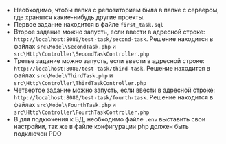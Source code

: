 <ul>
  <li>Необходимо, чтобы папка с репозиторием была в папке с сервером, где хранятся какие-нибудь другие проекты.</li>
  <li>Первое задание находится в файле <code>first_task.sql</code></li>  
  <li>Второе задание можно запусть, если ввести в адресной строке: <code>http://localhost:8080/test-task/second-task</code>. Решение находится в файлах <code>src\Model\SecondTask.php</code> и <code>src\Http\Controller\SecondTaskController.php</code></li>
  <li>Третье задание можно запусть, если ввести в адресной строке: <code>http://localhost:8080/test-task/third-task</code>. Решение находится в файлах <code>src\Model\ThirdTask.php</code> и <code>src\Http\Controller\ThirdTaskController.php</code></li>
  <li>Четвертое задание можно запусть, если ввести в адресной строке: <code>http://localhost:8080/test-task/fourth-task</code>. Решение находится в файлах <code>src\Model\FourthTask.php</code> и <code>src\Http\Controller\FourthTaskController.php</code></li>
  <li>В для подкючения к БД, необходимо файле <code>.env</code> выставить свои настройки, так же в файле конфигурации php должен быть подключен PDO</li>
</ul>
